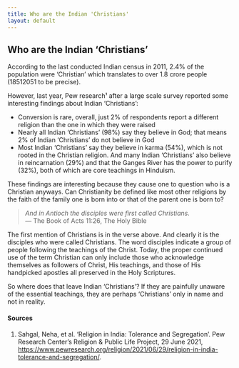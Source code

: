 ```yaml
---
title: Who are the Indian 'Christians'
layout: default
---
```




## Who are the Indian ‘Christians’


According to the last conducted Indian census in 2011, 2.4% of the population were ‘Christian’ which translates to over 1.8 crore people (18512051 to be precise).

However, last year, Pew research¹ after a large scale survey reported some interesting findings about Indian ‘Christians’:

* Conversion is rare, overall, just 2% of respondents report a different religion than the one in which they were raised
* Nearly all Indian ‘Christians’ (98%) say they believe in God; that means 2% of Indian ‘Christians’ do not believe in God
* Most Indian ‘Christians’ say they believe in karma (54%), which is not rooted in the Christian religion. And many Indian ‘Christians’ also believe in reincarnation (29%) and that the Ganges River has the power to purify (32%), both of which are core teachings in Hinduism.

These findings are interesting because they cause one to question who is a Christian anyways. Can Christianity be defined like most other religions by the faith of the family one is born into or that of the parent one is born to?

> *And in Antioch the disciples were first called Christians.* <br>— The Book of Acts 11:26, The Holy Bible

The first mention of Christians is in the verse above. And clearly it is the disciples who were called Christians. The word disciples indicate a group of people following the teachings of the Christ. Today, the proper continued use of the term Christian can only include those who acknowledge themselves as followers of Christ, His teachings, and those of His handpicked apostles all preserved in the Holy Scriptures.

So where does that leave Indian ‘Christians’? If they are painfully unaware of the essential teachings, they are perhaps ‘Christians’ only in name and not in reality.

#### Sources
1. Sahgal, Neha, et al. ‘Religion in India: Tolerance and Segregation’. Pew Research Center’s Religion & Public Life Project, 29 June 2021, <https://www.pewresearch.org/religion/2021/06/29/religion-in-india-tolerance-and-segregation/>.
 

